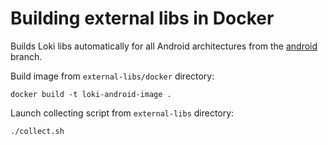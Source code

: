 # Building external libs in Docker

Builds Loki libs automatically for all Android architectures from the [android](https://github.com/loki-project/loki/tree/android) branch.

Build image from `external-libs/docker` directory:

```Shell
docker build -t loki-android-image .
```

Launch collecting script from `external-libs` directory:
```Shell
./collect.sh
```
